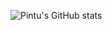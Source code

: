 ![Pintu's GitHub stats](https://github-readme-stats.vercel.app/api?username=pintu-hub&show_icons=true&theme=radical)
